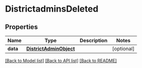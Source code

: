 # DistrictadminsDeleted

## Properties
Name | Type | Description | Notes
------------ | ------------- | ------------- | -------------
**data** | [**DistrictAdminObject**](DistrictAdminObject.md) |  | [optional] 

[[Back to Model list]](README.md#documentation-for-models) [[Back to API list]](README.md#documentation-for-api-endpoints) [[Back to README]](README.md)


